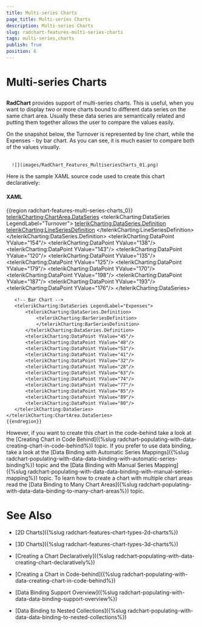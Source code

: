 ```yaml
---
title: Multi-series Charts
page_title: Multi-series Charts
description: Multi-series Charts
slug: radchart-features-multi-series-charts
tags: multi-series,charts
publish: True
position: 6
---
```


# Multi-series Charts



## 

__RadChart__ provides support of multi-series charts. This is useful, when you want to display two or more charts bound to different data series on the same chart area. Usually these data series are semantically related and putting them together allows the user to compare the values easily.

On the snapshot below, the Turnover is represented by line chart, while the Expenses - by bar chart. As you can see, it is much easier to compare both of the values visually.




         
      ![](images/RadChart_Features_MultiseriesCharts_01.png)

Here is the sample XAML source code used to create this chart declaratively:

#### __XAML__

{{region radchart-features-multi-series-charts_0}}
	<telerikCharting:ChartArea.DataSeries>
	   <!-- Line Chart -->
	   <telerikCharting:DataSeries LegendLabel="Turnover">
	       <telerikCharting:DataSeries.Definition>
	           <telerikCharting:LineSeriesDefinition>
	           </telerikCharting:LineSeriesDefinition>
	       </telerikCharting:DataSeries.Definition>
	       <telerikCharting:DataPoint YValue="154"/>
	       <telerikCharting:DataPoint YValue="138"/>
	       <telerikCharting:DataPoint YValue="143"/>
	       <telerikCharting:DataPoint YValue="120"/>
	       <telerikCharting:DataPoint YValue="135"/>
	       <telerikCharting:DataPoint YValue="125"/>
	       <telerikCharting:DataPoint YValue="179"/>
	       <telerikCharting:DataPoint YValue="170"/>
	       <telerikCharting:DataPoint YValue="198"/>
	       <telerikCharting:DataPoint YValue="187"/>
	       <telerikCharting:DataPoint YValue="193"/>
	       <telerikCharting:DataPoint YValue="176"/>
	   </telerikCharting:DataSeries>
	
	   <!-- Bar Chart -->
	   <telerikCharting:DataSeries LegendLabel="Expenses">
	       <telerikCharting:DataSeries.Definition>
	           <telerikCharting:BarSeriesDefinition>
	           </telerikCharting:BarSeriesDefinition>
	       </telerikCharting:DataSeries.Definition>
	       <telerikCharting:DataPoint YValue="45"/>
	       <telerikCharting:DataPoint YValue="48"/>
	       <telerikCharting:DataPoint YValue="53"/>
	       <telerikCharting:DataPoint YValue="41"/>
	       <telerikCharting:DataPoint YValue="32"/>
	       <telerikCharting:DataPoint YValue="28"/>
	       <telerikCharting:DataPoint YValue="63"/>
	       <telerikCharting:DataPoint YValue="74"/>
	       <telerikCharting:DataPoint YValue="77"/>
	       <telerikCharting:DataPoint YValue="85"/>
	       <telerikCharting:DataPoint YValue="89"/>
	       <telerikCharting:DataPoint YValue="80"/>
	   </telerikCharting:DataSeries>
	</telerikCharting:ChartArea.DataSeries>
	{{endregion}}



However, if you want to create this chart in the code-behind take a look at the [Creating Chart in Code Behind]({%slug radchart-populating-with-data-creating-chart-in-code-behind%}) topic. If you prefer to use data binding, take a look at the [Data Binding with Automatic Series Mappings]({%slug radchart-populating-with-data-data-binding-with-automatic-series-binding%}) topic and the [Data Binding with Manual Series Mapping]({%slug radchart-populating-with-data-data-binding-with-manual-series-mapping%}) topic. To learn how to create a chart with multiple chart areas read the [Data Binding to Many Chart Areas]({%slug radchart-populating-with-data-data-binding-to-many-chart-areas%}) topic.

# See Also

 * [2D Charts]({%slug radchart-features-chart-types-2d-charts%})

 * [3D Charts]({%slug radchart-features-chart-types-3d-charts%})

 * [Creating a Chart Declaratively]({%slug radchart-populating-with-data-creating-chart-declaratively%})

 * [Creating a Chart in Code-behind]({%slug radchart-populating-with-data-creating-chart-in-code-behind%})

 * [Data Binding Support Overview]({%slug radchart-populating-with-data-data-binding-support-overview%})

 * [Data Binding to Nested Collections]({%slug radchart-populating-with-data-data-binding-to-nested-collections%})
